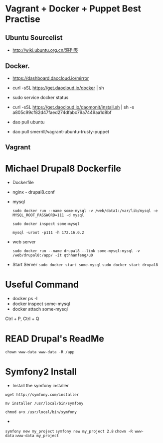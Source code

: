 # Vagrant + Docker + Puppet Best Practise

## Ubuntu Sourcelist
- http://wiki.ubuntu.org.cn/源列表

## Docker. 
- https://dashboard.daocloud.io/mirror

- curl -sSL https://get.daocloud.io/docker | sh
- sudo service docker status
- curl -sSL https://get.daocloud.io/daomonit/install.sh | sh -s a805c99cf82d47faed274dfabc79a7449aa1d8bf 
- dao pull ubuntu
- dao pull smerrill/vagrant-ubuntu-trusty-puppet

## Vagrant

# Michael Drupal8 Dockerfile


- Dockerfile
- nginx - drupal8.conf

- mysql

	`sudo docker run --name some-mysql -v /web/data1:/var/lib/mysql -e MYSQL_ROOT_PASSWORD=111 -d mysql`
	
	`sudo docker inspect some-mysql`
	
	`mysql -uroot -p111 -h 172.16.0.2`
- web server

	`sudo docker run --name drupal8 --link some-mysql:mysql -v /web/drupal8:/app/ -it qthhanfeng/u0`
- Start Server
	`sudo docker start some-mysql`
	`sudo docker start drupal8`

# Useful Command

- docker ps -l
- docker inspect some-mysql
- docker attach some-mysql

Ctrl + P, Ctrl + Q

# READ  Drupal's ReadMe
 `chown www-data www-data -R /app`


# Symfony2 Install

-  Install the symfony installer

  `wget http://symfony.com/installer`

 `mv installer /usr/local/bin/symfony`


  `chmod a+x /usr/local/bin/symfony` 

- 

  `symfony new my_project`
  `symfony new my_project 2.8`
  `chown -R www-data:www-data my_project`





